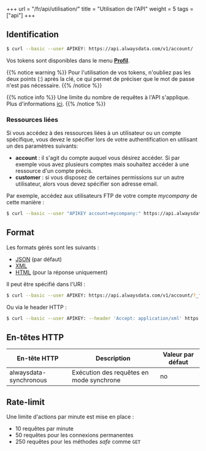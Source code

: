 +++
url = "/fr/api/utilisation/"
title = "Utilisation de l'API"
weight = 5
tags = ["api"]
+++

## Identification

```sh
$ curl --basic --user APIKEY: https://api.alwaysdata.com/v1/account/
```
Vos tokens sont disponibles dans le menu **[Profil](accounts/tokens)**.

{{% notice warning %}}
Pour l'utilisation de vos tokens, n'oubliez pas les deux points (:) après la clé, ce qui permet de préciser que le mot de passe n'est pas nécessaire.
{{% /notice %}}

{{% notice info %}}
Une limite du nombre de requêtes à l'API s'applique. Plus d'informations [ici](#rate-limit).
{{% /notice %}}

### Ressources liées

Si vous accédez à des ressources liées à un utilisateur ou un compte spécifique, vous devez le spécifier lors de votre authentification en utilisant un des paramètres suivants:

  * **account** : il s'agit du compte auquel vous désirez accéder. Si par exemple
vous avez plusieurs comptes mais souhaitez accéder à une ressource d'un compte précis.
  * **customer** : si vous disposez de certaines permissions sur un autre utilisateur,
  alors vous devez spécifier son adresse email.

Par exemple, accédez aux utilisateurs FTP de votre compte *mycompany* de cette manière :

```sh
$ curl --basic --user "APIKEY account=mycompany:" https://api.alwaysdata.com/v1/ftp/
```

## Format

Les formats gérés sont les suivants :

  * [JSON](https://www.json.org/) (par défaut)
  * [XML](https://fr.wikipedia.org/wiki/Extensible_Markup_Language)
  * [HTML](https://fr.wikipedia.org/wiki/Hypertext_Markup_Language) (pour la réponse uniquement)

Il peut être spécifié dans l'URI :

```sh
$ curl --basic --user APIKEY: https://api.alwaysdata.com/v1/account/?_format=xml
```

Ou via le header HTTP :

```sh
$ curl --basic --user APIKEY: --header 'Accept: application/xml' https://api.alwaysdata.com/v1/account/
```

## En-têtes HTTP

| En-tête HTTP           | Description                              | Valeur par défaut |
|------------------------|------------------------------------------|-------------------|
| alwaysdata-synchronous | Exécution des requêtes en mode synchrone | no                |

## Rate-limit

Une limite d'actions par minute est mise en place :

- 10 requêtes par minute
- 50 requêtes pour les connexions permanentes
- 250 requêtes pour les méthodes *safe* comme `GET`
